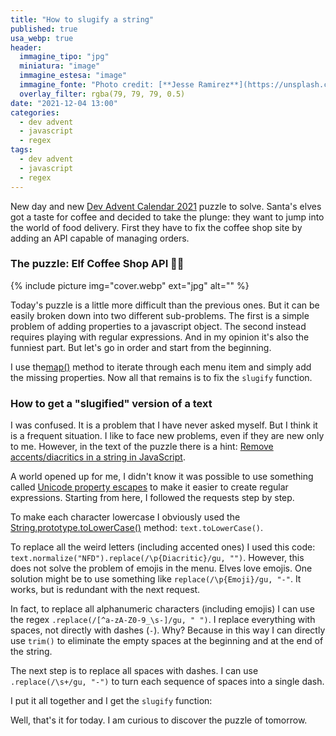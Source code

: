 ```yaml
---
title: "How to slugify a string"
published: true
usa_webp: true
header:
  immagine_tipo: "jpg"
  miniatura: "image"
  immagine_estesa: "image"
  immagine_fonte: "Photo credit: [**Jesse Ramirez**](https://unsplash.com/@jesseramirezla)"
  overlay_filter: rgba(79, 79, 79, 0.5)
date: "2021-12-04 13:00"
categories:
  - dev advent
  - javascript
  - regex
tags:
  - dev advent
  - javascript
  - regex
---
```


New day and new [Dev Advent Calendar 2021](https://github.com/devadvent/readme) puzzle to solve. Santa's elves got a taste for coffee and decided to take the plunge: they want to jump into the world of food delivery. First they have to fix the coffee shop site by adding an API capable of managing orders.

### The puzzle: Elf Coffee Shop API 🧝🥤

{% include picture img="cover.webp" ext="jpg" alt="" %}

Today's puzzle is a little more difficult than the previous ones. But it can be easily broken down into two different sub-problems. The first is a simple problem of adding properties to a javascript object. The second instead requires playing with regular expressions. And in my opinion it's also the funniest part. But let's go in order and start from the beginning.

<script src="https://gist.github.com/el3um4s/bdc1d1b694a3749ceebe61a0e44e7c3d.js"></script>

I use the[map()](https://developer.mozilla.org/en-US/docs/Web/JavaScript/Reference/Global_Objects/Array/map) method to iterate through each menu item and simply add the missing properties. Now all that remains is to fix the `slugify` function.

### How to get a "slugified" version of a text

I was confused. It is a problem that I have never asked myself. But I think it is a frequent situation. I like to face new problems, even if they are new only to me. However, in the text of the puzzle there is a hint: [Remove accents/diacritics in a string in JavaScript](https://stackoverflow.com/questions/990904/remove-accents-diacritics-in-a-string-in-javascript).

A world opened up for me, I didn't know it was possible to use something called [Unicode property escapes](https://developer.mozilla.org/en-US/docs/Web/JavaScript/Guide/Regular_Expressions/Unicode_Property_Escapes) to make it easier to create regular expressions. Starting from here, I followed the requests step by step.

To make each character lowercase I obviously used the [String.prototype.toLowerCase()](https://developer.mozilla.org/en-US/docs/Web/JavaScript/Reference/Global_Objects/String/toLowerCase) method: `text.toLowerCase()`.

To replace all the weird letters (including accented ones) I used this code: `text.normalize("NFD").replace(/\p{Diacritic}/gu, "")`. However, this does not solve the problem of emojis in the menu. Elves love emojis. One solution might be to use something like `replace(/\p{Emoji}/gu, "-"`. It works, but is redundant with the next request.

In fact, to replace all alphanumeric characters (including emojis) I can use the regex `.replace(/[^a-zA-Z0-9_\s-]/gu, " ")`. I replace everything with spaces, not directly with dashes (`-`). Why? Because in this way I can directly use `trim()` to eliminate the empty spaces at the beginning and at the end of the string.

The next step is to replace all spaces with dashes. I can use `.replace(/\s+/gu, "-")` to turn each sequence of spaces into a single dash.

I put it all together and I get the `slugify` function:

<script src="https://gist.github.com/el3um4s/9a977540aa4dab15bec000960b238ed8.js"></script>

Well, that's it for today. I am curious to discover the puzzle of tomorrow.
